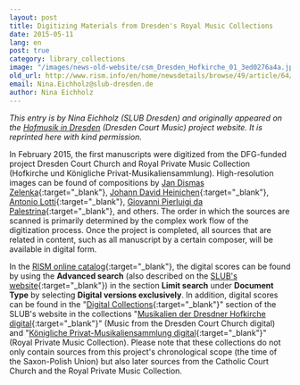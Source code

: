```yaml
---
layout: post
title: Digitizing Materials from Dresden's Royal Music Collections
date: 2015-05-11
lang: en
post: true
category: library_collections
image: "/images/news-old-website/csm_Dresden_Hofkirche_01_3ed0276a4a.jpg"
old_url: http://www.rism.info/en/home/newsdetails/browse/49/article/64/digitizing-materials-from-dresdens-royal-music-collections.html
email: Nina.Eichholz@slub-dresden.de
author: Nina Eichholz
---
```


_This entry is by Nina Eichholz (SLUB Dresden) and originally appeared on the [Hofmusik in Dresden](http://hofmusik.slub-dresden.de/news/details/single/digitalisierungsstart-im-projekt-hofkirche-und-koenigliche-privat-musikaliensammlung/ "external-link-new-window") (Dresden Court Music) project website. It is reprinted here with kind permission._

In February 2015, the first manuscripts were digitized from the DFG-funded project Dresden Court Church and Royal Private Music Collection (Hofkirche und Königliche Privat-Musikaliensammlung). High-resolution images can be found of compositions by [Jan Dismas Zelenka](http://digital.slub-dresden.de/id426608062){:target="_blank"}, [Johann David Heinichen](http://digital.slub-dresden.de/id426600088){:target="_blank"}, [Antonio Lotti](http://digital.slub-dresden.de/id426603958){:target="_blank"}, [Giovanni Pierluigi da Palestrina](http://digital.slub-dresden.de/id425726525){:target="_blank"}, and others. The order in which the sources are scanned is primarily determined by the complex work flow of the digitization process. Once the project is completed, all sources that are related in content, such as all manuscript by a certain composer, will be available in digital form.

In the [RISM online catalog](https://opac.rism.info/metaopac/start.do?View=rism){:target="_blank"}, the digital scores can be found by using the **Advanced search** (also described on the [SLUB's website](http://hofmusik.slub-dresden.de/recherche/){:target="_blank"}) in the section **Limit search** under **Document Type** by selecting **Digital versions exclusively**. In addition, digital scores can be found in the "[Digital Collections](http://digital.slub-dresden.de/en/digital-collections/){:target="_blank"}" section of the SLUB's website in the collections "[Musikalien der Dresdner Hofkirche digital](http://digital.slub-dresden.de/kollektionen/128/){:target="_blank"}" (Music from the Dresden Court Church digital) and "[Königliche Privat-Musikaliensammlung digital](http://digital.slub-dresden.de/kollektionen/115/){:target="_blank"}" (Royal Private Music Collection). Please note that these collections do not only contain sources from this project's chronological scope (the time of the Saxon-Polish Union) but also later sources from the Catholic Court Church and the Royal Private Music Collection.
